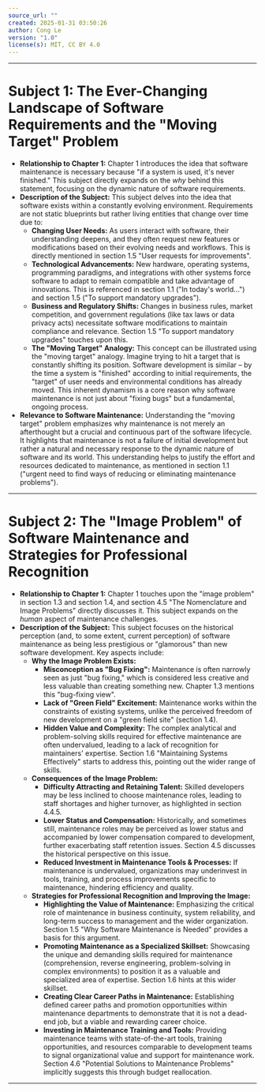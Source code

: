 ```yaml
---
source_url: ""
created: 2025-01-31 03:50:26
author: Cong Le
version: "1.0"
license(s): MIT, CC BY 4.0
---
```


----


# Subject 1: The Ever-Changing Landscape of Software Requirements and the "Moving Target" Problem

*   **Relationship to Chapter 1:** Chapter 1 introduces the idea that software maintenance is necessary because "if a system is used, it's never finished."  This subject directly expands on the *why* behind this statement, focusing on the dynamic nature of software requirements.
*   **Description of the Subject:**  This subject delves into the idea that software exists within a constantly evolving environment.  Requirements are not static blueprints but rather living entities that change over time due to:
    *   **Changing User Needs:** As users interact with software, their understanding deepens, and they often request new features or modifications based on their evolving needs and workflows.  This is directly mentioned in section 1.5 "User requests for improvements".
    *   **Technological Advancements:**  New hardware, operating systems, programming paradigms, and integrations with other systems force software to adapt to remain compatible and take advantage of innovations. This is referenced in section 1.1 ("In today's world...") and section 1.5 ("To support mandatory upgrades").
    *   **Business and Regulatory Shifts:** Changes in business rules, market competition, and government regulations (like tax laws or data privacy acts) necessitate software modifications to maintain compliance and relevance. Section 1.5 "To support mandatory upgrades" touches upon this.
    *   **The "Moving Target" Analogy:**  This concept can be illustrated using the "moving target" analogy.  Imagine trying to hit a target that is constantly shifting its position.  Software development is similar – by the time a system is "finished" according to initial requirements, the "target" of user needs and environmental conditions has already moved. This inherent dynamism is a core reason why software maintenance is not just about "fixing bugs" but a fundamental, ongoing process.
*   **Relevance to Software Maintenance:**  Understanding the "moving target" problem emphasizes why maintenance is not merely an afterthought but a crucial and continuous part of the software lifecycle.  It highlights that maintenance is not a failure of initial development but rather a natural and necessary response to the dynamic nature of software and its world. This understanding helps to justify the effort and resources dedicated to maintenance, as mentioned in section 1.1 ("urgent need to find ways of reducing or eliminating maintenance problems").


---


# Subject 2: The "Image Problem" of Software Maintenance and Strategies for Professional Recognition

*   **Relationship to Chapter 1:** Chapter 1 touches upon the "image problem" in section 1.3 and section 1.4, and section 4.5 "The Nomenclature and Image Problems" directly discusses it. This subject expands on the *human* aspect of maintenance challenges.
*   **Description of the Subject:** This subject focuses on the historical perception (and, to some extent, current perception) of software maintenance as being less prestigious or "glamorous" than new software development. Key aspects include:
    *   **Why the Image Problem Exists:**
        *   **Misconception as "Bug Fixing":** Maintenance is often narrowly seen as just "bug fixing," which is considered less creative and less valuable than creating something new. Chapter 1.3 mentions this "bug-fixing view".
        *   **Lack of "Green Field" Excitement:**  Maintenance works within the constraints of existing systems, unlike the perceived freedom of new development on a "green field site" (section 1.4).
        *   **Hidden Value and Complexity:**  The complex analytical and problem-solving skills required for effective maintenance are often undervalued, leading to a lack of recognition for maintainers' expertise. Section 1.6 "Maintaining Systems Effectively" starts to address this, pointing out the wider range of skills.
    *   **Consequences of the Image Problem:**
        *   **Difficulty Attracting and Retaining Talent:**  Skilled developers may be less inclined to choose maintenance roles, leading to staff shortages and higher turnover, as highlighted in section 4.4.5.
        *   **Lower Status and Compensation:** Historically, and sometimes still, maintenance roles may be perceived as lower status and accompanied by lower compensation compared to development, further exacerbating staff retention issues. Section 4.5 discusses the historical perspective on this issue.
        *   **Reduced Investment in Maintenance Tools & Processes:** If maintenance is undervalued, organizations may underinvest in tools, training, and process improvements specific to maintenance, hindering efficiency and quality.
    *   **Strategies for Professional Recognition and Improving the Image:**
        *   **Highlighting the Value of Maintenance:**  Emphasizing the critical role of maintenance in business continuity, system reliability, and long-term success to management and the wider organization. Section 1.5 "Why Software Maintenance is Needed" provides a basis for this argument.
        *   **Promoting Maintenance as a Specialized Skillset:**  Showcasing the unique and demanding skills required for maintenance (comprehension, reverse engineering, problem-solving in complex environments) to position it as a valuable and specialized area of expertise. Section 1.6 hints at this wider skillset.
        *   **Creating Clear Career Paths in Maintenance:**  Establishing defined career paths and promotion opportunities within maintenance departments to demonstrate that it is not a dead-end job, but a viable and rewarding career choice.
        *   **Investing in Maintenance Training and Tools:**  Providing maintenance teams with state-of-the-art tools, training opportunities, and resources comparable to development teams to signal organizational value and support for maintenance work. Section 4.6 "Potential Solutions to Maintenance Problems" implicitly suggests this through budget reallocation.


----
